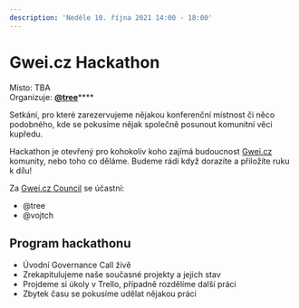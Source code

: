 ```yaml
---
description: 'Neděle 10. října 2021 14:00 - 18:00'
---
```


# Gwei.cz Hackathon

Místo: TBA  
Organizuje: [**@tree**](https://twitter.com/gweicz)\*\*\*\*

Setkání, pro které zarezervujeme nějakou konferenční místnost či něco podobného, kde se pokusíme nějak společně posunout komunitní věci kupředu.

Hackathon je otevřený pro kohokoliv koho zajímá budoucnost [Gwei.cz](http://gwei.cz/) komunity, nebo toho co děláme. Budeme rádi když dorazíte a přiložíte ruku k dílu!

Za [Gwei.cz Council](https://komunita.gwei.cz/council) se účastní:

* @tree
* @vojtch

## Program hackathonu

* Úvodní Governance Call živě
* Zrekapitulujeme naše současné projekty a jejich stav
* Projdeme si úkoly v Trello, případně rozdělíme další práci
* Zbytek času se pokusíme udělat nějakou práci



